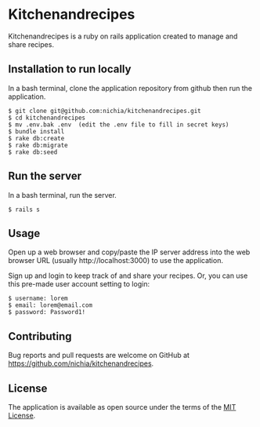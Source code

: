 # Kitchenandrecipes
Kitchenandrecipes is a ruby on rails application created to manage and share recipes.

## Installation to run locally
In a bash terminal, clone the application repository from github then run the application.

    $ git clone git@github.com:nichia/kitchenandrecipes.git
    $ cd kitchenandrecipes
    $ mv .env.bak .env  (edit the .env file to fill in secret keys)
    $ bundle install
    $ rake db:create
    $ rake db:migrate
    $ rake db:seed

## Run the server
In a bash terminal, run the server.

    $ rails s

## Usage
Open up a web browser and copy/paste the IP server address into the web browser URL (usually http://localhost:3000) to use the application.

Sign up and login to keep track of and share your recipes. Or, you can use this pre-made user account setting to login:

    $ username: lorem
    $ email: lorem@email.com
    $ password: Password1!

## Contributing
Bug reports and pull requests are welcome on GitHub at https://github.com/nichia/kitchenandrecipes.

## License
The application is available as open source under the terms of the [MIT License](https://opensource.org/licenses/MIT).
